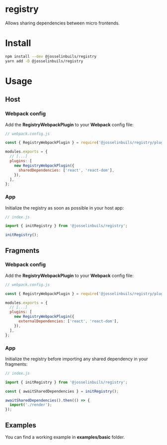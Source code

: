 # registry

Allows sharing dependencies between micro frontends.

# Install

```bash
npm install --dev @josselinbuils/registry
yarn add -D @josselinbuils/registry
```

# Usage

## Host

### Webpack config

Add the **RegistryWebpackPlugin** to your **Webpack** config file:

```javascript
// webpack.config.js

const { RegistryWebpackPlugin } = require('@josselinbuils/registry/plugin');

modules.exports = {
  // [...]
  plugins: [
    new RegistryWebpackPlugin({
      sharedDependencies: ['react', 'react-dom'],
    }),
  ],
};
```

### App

Initialize the registry as soon as possible in your host app:

```javascript
// index.js

import { initRegistry } from '@josselinbuils/registry';

initRegistry();
```

## Fragments

### Webpack config

Add the **RegistryWebpackPlugin** to your **Webpack** config file:

```javascript
// webpack.config.js

const { RegistryWebpackPlugin } = require('@josselinbuils/registry/plugin');

modules.exports = {
  // [...]
  plugins: [
    new RegistryWebpackPlugin({
      externalDependencies: ['react', 'react-dom'],
    }),
  ],
};
```

### App

Initialize the registry before importing any shared dependency in your fragments:

```javascript
// index.js

import { initRegistry } from '@josselinbuils/registry';

const { awaitSharedDependencies } = initRegistry();

awaitSharedDependencies().then(() => {
  import('./render');
});
```

## Examples

You can find a working example in **examples/basic** folder.
